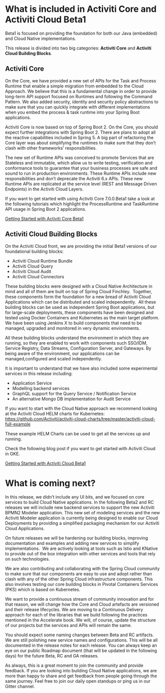 # What is included in Activiti Core and Activiti Cloud Beta1

Beta1 is focused on providing the foundation for both our Java (embedded) and Cloud Native implementations.

This release is divided into two big categories: **Activiti Core** and **Activiti Cloud Building Blocks**.

## Activiti Core

On the Core, we have provided a new set of APIs for the Task and Process Runtime that enable a simple migration from embedded to the Cloud Approach. We believe that this is a fundamental change in order to provide long-term API support focused on Runtimes and following the Command Pattern. We also added security, identity and security policy abstractions to make sure that you can quickly integrate with different implementations when you embed the process & task runtime into your Spring Boot applications.

Activiti Core is now based on top of Spring Boot 2. On the Core, you should expect further integrations with Spring Boot 2. There are plans to adopt all the reactive capabilities included in Spring 5. A big part of refactoring the Core layer was about simplifying the runtimes to make sure that they don’t clash with other frameworks’ responsibilities.

The new set of Runtime APIs was conceived to promote Services that are Stateless and immutable, which allow us to write testing, verification and conformance tools to guarantee that your business processes are safe and sound to run in production environments. These Runtime APIs include new responsibilities and don’t deprecate the Activiti 6.x APIs. These new Runtime APIs are replicated at the service level (REST and Message Driven Endpoints) in the Activiti Cloud Layers.

If you want to get started with using Activiti Core 7.0.0.Beta1 take a look at the following tutorials which highlight the ProcessRuntime and TaskRuntime API usage in Spring Boot 2 applications.

[Getting Started with Activiti Core Beta1]()


## Activiti Cloud Building Blocks

On the Activiti Cloud front, we are providing the initial Beta1 versions of our foundational building blocks:

- Activiti Cloud Runtime Bundle
- Activiti Cloud Query
- Activiti Cloud Audit
- Activiti Cloud Connectors

These building blocks were designed with a Cloud Native Architecture in mind and all of them are built on top of Spring Cloud Finchley.  Together, these components form the foundation for a new bread of Activiti Cloud Applications which can be distributed and scaled independently.  All these building blocks can be used as independent Spring Boot applications, but for large-scale deployments, these components have been designed and tested using Docker Containers and Kubernetes as the main target platform. We have been using Jenkins X to build components that need to be managed, upgraded and monitored in very dynamic environments.

All these building blocks understand the environment in which they are running, so they are enabled to work with components such SSO/IDM, Service Registry, Data Streams, Configuration Server, and Gateways. By being aware of the environment, our applications can be managed,configured and scaled independently.

It is important to understand that we have also included some experimental services in this release including:

- Application Service
- Modelling backend services
- GraphQL support for the Query Service / Notification Service
- An alternative Mongo DB implementation for Audit Service

If you want to start with the Cloud Native approach we recommend looking at the Activiti Cloud HELM charts for Kubernetes: https://github.com/Activiti/activiti-cloud-charts/tree/master/activiti-cloud-full-example

These example HELM Charts can be used to get all the services up and running.

Check the following blog post if you want to get started with Activiti Cloud in GKE.

[Getting Started with Activiti Cloud Beta1]()

# What is coming next?

In this release, we didn’t include any UI bits, and we focused on core services to build Cloud Native applications. In the following Beta2 and RC releases we will include new backend services to support the new Activiti BPMN2 Modeler application. This new set of modeling services and the new Activiti Modeler application is currently being designed to enable our Cloud Deployments by providing a simplified packaging mechanism for our Activiti Cloud Applications.

On future releases we will be hardening our building blocks, improving documentation and examples and adding new services to simplify implementations.  We are actively looking at tools such as Istio and KNative to provide out of the box integration with other services and tools that rely on such technologies.

We are also contributing and collaborating with the Spring Cloud community to make sure that our components are easy to use and adopt rather than clash with any of the other Spring Cloud infrastructure components. This also involves testing our core building blocks in Pivotal Containers Services (PKS) which is based on Kubernetes.

We want to provide a continuous stream of community innovation and for that reason, we will change how the Core and Cloud artefacts are versioned and their release lifecycles. We are moving to a Continuous Delivery approach for each of the libraries that we build following the practices mentioned in the Accelerate book. We will, of course, update the structure of our projects but the services and APIs will remain the same.

You should expect some naming changes between Beta and RC artifacts. We are still polishing new service names and configurations. This will be all documented in the release notes for each release. You can always keep an eye on our public Roadmap document (that will be updated in the following days) for the future Beta, RC and GA releases.

As always, this is a great moment to join the community and provide feedback. If you are looking into building Cloud Native applications, we are more than happy to share and get feedback from people going through the same journey. Feel free to join our daily open standups or ping us in our Gitter channel.

